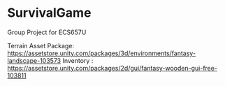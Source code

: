 # SurvivalGame
Group Project for ECS657U

Terrain Asset Package: https://assetstore.unity.com/packages/3d/environments/fantasy-landscape-103573
Inventory : https://assetstore.unity.com/packages/2d/gui/fantasy-wooden-gui-free-103811
